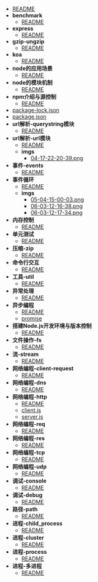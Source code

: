 +  [README](/docs/README.md)
+  **benchmark**
   +  [README](/docs/benchmark/README.md)
+  **express**
   +  [README](/docs/express/README.md)
+  **gzip-ungzip**
   +  [README](/docs/gzip-ungzip/README.md)
+  **koa**
   +  [README](/docs/koa/README.md)
+  **node的应用场景**
   +  [README](/docs/node的应用场景/README.md)
+  **node的模块机制**
   +  [README](/docs/node的模块机制/README.md)
+  **npm介绍与源控制**
   +  [README](/docs/npm介绍与源控制/README.md)
+  [package-lock.json](/docs/package-lock.json.md)
+  [package.json](/docs/package.json.md)
+  **url解析-querystring模块**
   +  [README](/docs/url解析-querystring模块/README.md)
+  **url解析-url模块**
   +  [README](/docs/url解析-url模块/README.md)
   +  **imgs**
      +  [04-17-22-20-39.png](/docs/url解析-url模块/imgs/2018-04-17-22-20-39.png.md)
+  **事件-events**
   +  [README](/docs/事件-events/README.md)
+  **事件循环**
   +  [README](/docs/事件循环/README.md)
   +  **imgs**
      +  [05-04-15-00-03.png](/docs/事件循环/imgs/2018-05-04-15-00-03.png.md)
      +  [06-03-12-16-38.png](/docs/事件循环/imgs/2018-06-03-12-16-38.png.md)
      +  [06-03-12-17-34.png](/docs/事件循环/imgs/2018-06-03-12-17-34.png.md)
+  **内存控制**
   +  [README](/docs/内存控制/README.md)
+  **单元测试**
   +  [README](/docs/单元测试/README.md)
+  **压缩-zip**
   +  [README](/docs/压缩-zip/README.md)
+  **命令行交互**
   +  [README](/docs/命令行交互/README.md)
+  **工具-util**
   +  [README](/docs/工具-util/README.md)
+  **异常处理**
   +  [README](/docs/异常处理/README.md)
+  **异步编程**
   +  [README](/docs/异步编程/README.md)
   +  [promise](/docs/异步编程/promise.md)
+  **搭建Node.js开发环境与版本控制**
   +  [README](/docs/搭建Node.js开发环境与版本控制/README.md)
+  **文件操作-fs**
   +  [README](/docs/文件操作-fs/README.md)
+  **流-stream**
   +  [README](/docs/流-stream/README.md)
+  **网络编程-client-request**
   +  [README](/docs/网络编程-client-request/README.md)
+  **网络编程-dns**
   +  [README](/docs/网络编程-dns/README.md)
+  **网络编程-http**
   +  [README](/docs/网络编程-http/README.md)
   +  [client.js](/docs/网络编程-http/client.js.md)
   +  [server.js](/docs/网络编程-http/server.js.md)
+  **网络编程-req**
   +  [README](/docs/网络编程-req/README.md)
+  **网络编程-res**
   +  [README](/docs/网络编程-res/README.md)
+  **网络编程-tcp**
   +  [README](/docs/网络编程-tcp/README.md)
+  **网络编程-udp**
   +  [README](/docs/网络编程-udp/README.md)
+  **调试-console**
   +  [README](/docs/调试-console/README.md)
+  **调试-debug**
   +  [README](/docs/调试-debug/README.md)
+  **路径-path**
   +  [README](/docs/路径-path/README.md)
+  **进程-child_process**
   +  [README](/docs/进程-child_process/README.md)
+  **进程-cluster**
   +  [README](/docs/进程-cluster/README.md)
+  **进程-process**
   +  [README](/docs/进程-process/README.md)
+  **进程-多进程**
   +  [README](/docs/进程-多进程/README.md)